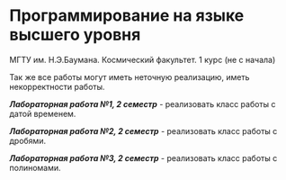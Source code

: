 # Программирование на языке высшего уровня

МГТУ им. Н.Э.Баумана. Космический факультет. 1 курс (не с начала)

Так же все работы могут иметь неточную реализацию, иметь некорректности работы.

**_Лабораторная работа №1, 2 семестр_** - реализовать класс работы с датой временем.

**_Лабораторная работа №2, 2 семестр_** - реализовать класс работы с дробями.

**_Лабораторная работа №3, 2 семестр_** - реализовать класс работы с полиномами.
